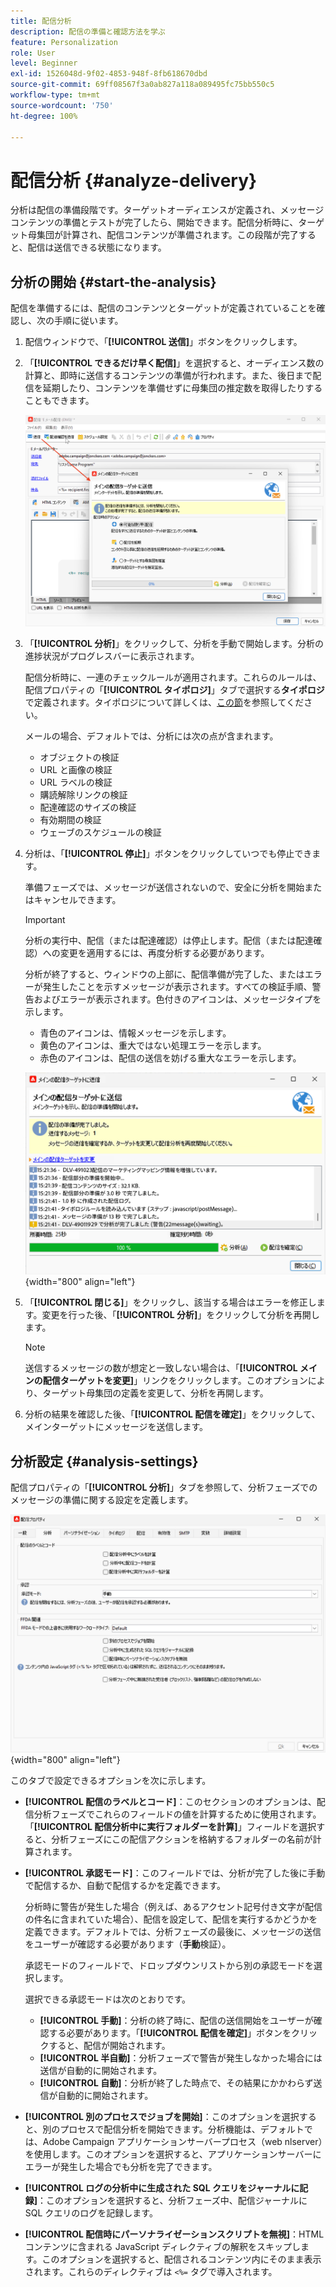```yaml
---
title: 配信分析
description: 配信の準備と確認方法を学ぶ
feature: Personalization
role: User
level: Beginner
exl-id: 1526048d-9f02-4853-948f-8fb618670dbd
source-git-commit: 69ff08567f3a0ab827a118a089495fc75bb550c5
workflow-type: tm+mt
source-wordcount: '750'
ht-degree: 100%

---
```


# 配信分析 {#analyze-delivery}

分析は配信の準備段階です。ターゲットオーディエンスが定義され、メッセージコンテンツの準備とテストが完了したら、開始できます。配信分析時に、ターゲット母集団が計算され、配信コンテンツが準備されます。この段階が完了すると、配信は送信できる状態になります。

## 分析の開始 {#start-the-analysis}

配信を準備するには、配信のコンテンツとターゲットが定義されていることを確認し、次の手順に従います。

1. 配信ウィンドウで、「**[!UICONTROL 送信]**」ボタンをクリックします。
1. 「**[!UICONTROL できるだけ早く配信]**」を選択すると、オーディエンス数の計算と、即時に送信するコンテンツの準備が行われます。また、後日まで配信を延期したり、コンテンツを準備せずに母集団の推定数を取得したりすることもできます。

   ![](assets/delivery-analysis-start.png)

1. 「**[!UICONTROL 分析]**」をクリックして、分析を手動で開始します。分析の進捗状況がプログレスバーに表示されます。

   配信分析時に、一連のチェックルールが適用されます。これらのルールは、配信プロパティの「**[!UICONTROL タイポロジ]**」タブで選択する&#x200B;**タイポロジ**&#x200B;で定義されます。タイポロジについて詳しくは、[この節](../../automation/campaign-opt/campaign-typologies.md)を参照してください。

   メールの場合、デフォルトでは、分析には次の点が含まれます。

   * オブジェクトの検証
   * URL と画像の検証
   * URL ラベルの検証
   * 購読解除リンクの検証
   * 配達確認のサイズの検証
   * 有効期間の検証
   * ウェーブのスケジュールの検証


1. 分析は、「**[!UICONTROL 停止]**」ボタンをクリックしていつでも停止できます。

   準備フェーズでは、メッセージが送信されないので、安全に分析を開始またはキャンセルできます。

   >[!IMPORTANT]
   >
   >分析の実行中、配信（または配達確認）は停止します。配信（または配達確認）への変更を適用するには、再度分析する必要があります。

   分析が終了すると、ウィンドウの上部に、配信準備が完了した、またはエラーが発生したことを示すメッセージが表示されます。すべての検証手順、警告およびエラーが表示されます。色付きのアイコンは、メッセージタイプを示します。

   * 青色のアイコンは、情報メッセージを示します。
   * 黄色のアイコンは、重大ではない処理エラーを示します。
   * 赤色のアイコンは、配信の送信を妨げる重大なエラーを示します。

   ![](assets/delivery-analysis-results.png){width="800" align="left"}

1. 「**[!UICONTROL 閉じる]**」をクリックし、該当する場合はエラーを修正します。変更を行った後、「**[!UICONTROL 分析]**」をクリックして分析を再開します。

   >[!NOTE]
   >
   >送信するメッセージの数が想定と一致しない場合は、「**[!UICONTROL メインの配信ターゲットを変更]**」リンクをクリックします。このオプションにより、ターゲット母集団の定義を変更して、分析を再開します。
   >

1. 分析の結果を確認した後、「**[!UICONTROL 配信を確定]**」をクリックして、メインターゲットにメッセージを送信します。


## 分析設定 {#analysis-settings}

配信プロパティの「**[!UICONTROL 分析]**」タブを参照して、分析フェーズでのメッセージの準備に関する設定を定義します。

![](assets/delivery-properties-analysis-tab.png){width="800" align="left"}

このタブで設定できるオプションを次に示します。

* **[!UICONTROL 配信のラベルとコード]**：このセクションのオプションは、配信分析フェーズでこれらのフィールドの値を計算するために使用されます。「**[!UICONTROL 配信分析中に実行フォルダーを計算]**」フィールドを選択すると、分析フェーズにこの配信アクションを格納するフォルダーの名前が計算されます。

* **[!UICONTROL 承認モード]**：このフィールドでは、分析が完了した後に手動で配信するか、自動で配信するかを定義できます。

  分析時に警告が発生した場合（例えば、あるアクセント記号付き文字が配信の件名に含まれていた場合）、配信を設定して、配信を実行するかどうかを定義できます。デフォルトでは、分析フェーズの最後に、メッセージの送信をユーザーが確認する必要があります（**手動**&#x200B;検証）。

  承認モードのフィールドで、ドロップダウンリストから別の承認モードを選択します。

  選択できる承認モードは次のとおりです。

   * **[!UICONTROL 手動]**：分析の終了時に、配信の送信開始をユーザーが確認する必要があります。「**[!UICONTROL 配信を確定]**」ボタンをクリックすると、配信が開始されます。
   * **[!UICONTROL 半自動]**：分析フェーズで警告が発生しなかった場合には送信が自動的に開始されます。
   * **[!UICONTROL 自動]**：分析が終了した時点で、その結果にかかわらず送信が自動的に開始されます。

* **[!UICONTROL 別のプロセスでジョブを開始]**：このオプションを選択すると、別のプロセスで配信分析を開始できます。分析機能は、デフォルトでは、Adobe Campaign アプリケーションサーバープロセス（web nlserver）を使用します。このオプションを選択すると、アプリケーションサーバーにエラーが発生した場合でも分析を完了できます。
* **[!UICONTROL ログの分析中に生成された SQL クエリをジャーナルに記録]**：このオプションを選択すると、分析フェーズ中、配信ジャーナルに SQL クエリのログを記録します。
* **[!UICONTROL 配信時にパーソナライゼーションスクリプトを無視]**：HTML コンテンツに含まれる JavaScript ディレクティブの解釈をスキップします。このオプションを選択すると、配信されるコンテンツ内にそのまま表示されます。これらのディレクティブは `<%=` タグで導入されます。
